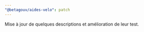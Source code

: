```yaml
---
"@betagouv/aides-velo": patch
---
```


Mise à jour de quelques descriptions et amélioration de leur test.

